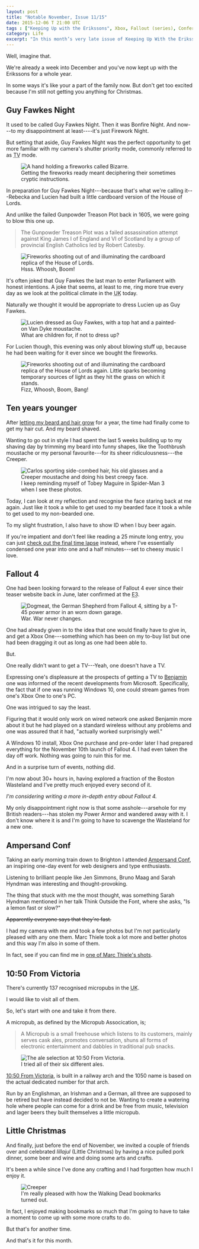 ```yaml
---
layout: post
title: "Notable November, Issue 11/15"
date: 2015-12-06 T 21:00 UTC
tags : ["Keeping Up with the Erikssons", Xbox, Fallout (series), Conferences, Beards, Micropubs, Christmas]
category: Life
excerpt: "In this month’s very late issue of Keeping Up With the Erikssons: We celebrate a failed assassination attempt, I'm finally done growing a beard, play Fallout 4, go to a conference and a micropub and get ready for our fourth Christmas in the UK by celebrating Little Christmas."
---
```

Well, imagine that.

We're already a week into December and you've now kept up with the Erikssons for a whole year.

In some ways it's like your a part of the family now. But don't get too excited because I'm still not getting you anything for Christmas.

## Guy Fawkes Night

It used to be called Guy Fawkes Night. Then it was Bonfire Night. And now---to my disappointment at least----it's just Firework Night.

But setting that aside, Guy Fawkes Night was the perfect opportunity to get more familiar with my camera's shutter priority mode, commonly referred to as <abbr title="Time Value" class="small-caps">TV</abbr> mode.

<figure>
	<img class="js-lazy-load" data-original="/assets/posts/2015/november/notable-november-issue-11-15/holding-a-fireworks-called-bizarre.jpg" alt="A hand holding a fireworks called Bizarre.">
	<figcaption>Getting the fireworks ready meant deciphering their sometimes cryptic instructions.</figcaption>
</figure>

In preparation for Guy Fawkes Night---because that's what we're calling it---Rebecka and Lucien had built a little cardboard version of the House of Lords.

And unlike the failed Gunpowder Treason Plot back in 1605, we were going to blow this one up.

> The Gunpowder Treason Plot was a failed assassination attempt against King James I of England and VI of Scotland by a group of provincial English Catholics led by Robert Catesby.

<figure>
	<img class="js-lazy-load" data-original="/assets/posts/2015/november/notable-november-issue-11-15/guy-fawkes-night-2015.jpg" alt="Fireworks shooting out of and illuminating the cardboard replica of the House of Lords.">
	<figcaption>Hsss. Whoosh, Boom!</figcaption>
</figure>

It's often joked that Guy Fawkes the last man to enter Parliament with honest intentions. A joke that seems, at least to me, ring more true every day as we look at the political climate in the <abbr title="United Kingdom" class="small-caps">UK</abbr> today.

Naturally we thought it would be appropriate to dress Lucien up as Guy Fawkes.

<figure>
	<img class="js-lazy-load" data-original="/assets/posts/2015/november/notable-november-issue-11-15/lucien-dressed-as-guy-fawkes.jpg" alt="Lucien dressed as Guy Fawkes, with a top hat and a painted-on Van Dyke moustache.">
	<figcaption>What are children for, if not to dress up?</figcaption>
</figure>

For Lucien though, this evening was only about blowing stuff up, because he had been waiting for it ever since we bought the fireworks.

<figure>
	<img class="js-lazy-load" data-original="/assets/posts/2015/november/notable-november-issue-11-15/guy-fawkes-night-2015-2.jpg" alt="Fireworks shooting out of and illuminating the cardboard replica of the House of Lords again. Little sparks becoming temporary sources of light as they hit the grass on which it stands.">
	<figcaption>Fizz, Whoosh, Boom, Bang!</figcaption>
</figure>

## Ten years younger

After [letting my beard and hair grow][beard] for a year, the time had finally come to get my hair cut. And my beard shaved.

Wanting to go out in style I had spent the last 5 weeks building up to my shaving day by trimming my beard into funny shapes, like the Toothbrush moustache or my personal favourite---for its sheer ridiculousness---the Creeper.

<figure>
	<img class="js-lazy-load" data-original="/assets/posts/2015/november/notable-november-issue-11-15/carlos-eriksson-sporting-a-creeper-moustache.jpg" alt="Carlos sporting side-combed hair, his old glasses and a Creeper moustache and doing his best creepy face.">
	<figcaption>I keep reminding myself of Tobey Maguire in Spider-Man 3 when I see these photos.</figcaption>
</figure>

Today, I can look at my reflection and recognise the face staring back at me again. Just like it took a while to get used to my bearded face it took a while to get used to my non-bearded one.

To my slight frustration, I also have to show ID when I buy beer again.

If you're impatient and don't feel like reading a 25 minute long entry, you can just [check out the final time lapse][timelapse] instead, where I've essentially condensed one year into one and a half minutes---set to cheesy music I love.

## Fallout 4

One had been looking forward to the release of Fallout 4 ever since their teaser website back in June, later confirmed at the <abbr title="Electronic Entertainment Expo">E3</abbr>.

<figure>
	<img class="js-lazy-load" data-original="/assets/posts/2015/november/notable-november-issue-11-15/fallout-4-welcome-home.jpg" alt="Dogmeat, the German Shepherd from Fallout 4, sitting by a T-45 power armor in an worn down garage.">
	<figcaption>War. War never changes.</figcaption>
</figure>

One had already given in to the idea that one would finally have to give in, and get a Xbox One---something which has been on my to-buy list but one had been dragging it out as long as one had been able to.

But.

One really didn't want to get a TV---Yeah, one doesn't have a TV.

Expressing one's displeasure at the prospects of getting a TV to [Benjamin][beije] one was informed of the recent developments from Microsoft. Specifically, the fact that if one was running Windows 10, one could stream games from one's Xbox One to one's PC.

One was intrigued to say the least.

<p data-pullquote="Nothing was going to ruin this for me."></p>

Figuring that it would only work on wired network one asked Benjamin more about it but he had played on a standard wireless without any problems and one was assured that it had, "actually worked surprisingly well."

A Windows 10 install, Xbox One purchase and pre-order later I had prepared everything for the November 10th launch of Fallout 4. I had even taken the day off work. Nothing was going to ruin this for me.

And in a surprise turn of events, nothing did.

I'm now about 30+ hours in, having explored a fraction of the Boston Wasteland and I've pretty much enjoyed every second of it.

*I'm considering writing a more in-depth entry about Fallout 4.*

My only disappointment right now is that some asshole---arsehole for my British readers---has stolen my Power Armor and wandered away with it. I don't know where it is and I'm going to have to scavenge the Wasteland for a new one.

## Ampersand Conf

Taking an early morning train down to Brighton I attended [Ampersand Conf][ampersand], an inspiring one-day event for web designers and type enthusiasts.

Listening to brilliant people like Jen Simmons, Bruno Maag and Sarah Hyndman was interesting and thought-provoking.

The thing that stuck with me the most thought, was something Sarah Hyndman mentioned in her talk Think Outside the Font, where she asks, "Is a lemon fast or slow?"

<del>Apparently everyone says that they're fast.</del>

I had my camera with me and took a few photos but I'm not particularly pleased with any one them. Marc Thiele took a lot more and better photos and this way I'm also in some of them.

In fact, see if you can find me in [one of Marc Thiele's shots][marc].

## 10:50 From Victoria

There's currently 137 recognised micropubs in the <abbr title="United Kingdom" class="small-caps">UK</abbr>.

I would like to visit all of them.

So, let's start with one and take it from there.

A micropub, as defined by the Micropub Assocication, is;

> A Micropub is a small freehouse which listens to its customers, mainly serves cask ales, promotes conversation, shuns all forms of electronic entertainment and dabbles in traditional pub snacks.

<figure>
	<img class="js-lazy-load" data-original="/assets/posts/2015/november/notable-november-issue-11-15/the-ale-selection-at-10-50-from-victoria.jpg" alt="The ale selection at 10:50 From Victoria.">
	<figcaption>I tried all of their six different ales.</figcaption>
</figure>

[10:50 From Victoria][victoria], is built in a railway arch and the 1050 name is based on the actual dedicated number for that arch.

Run by an Englishman, an Irishman and a German, all three are supposed to be retired but have instead decided to not be. Wanting to create a watering hole where people can come for a drink and be free from music, television and lager beers they built themselves a little micropub.

## Little Christmas

And finally, just before the end of November, we invited a couple of friends over and celebrated <i lang="sv">lillajul</i> (Little Christmas) by having a nice pulled pork dinner, some beer and wine and doing some arts and crafts.

It's been a while since I've done any crafting and I had forgotten how much I enjoy it.

<figure>
	<img class="js-lazy-load" data-original="/assets/posts/2015/november/notable-november-issue-11-15/crafting-at-little-christmas.jpg" alt="Creeper">
	<figcaption>I'm really pleased with how the Walking Dead bookmarks turned out.</figcaption>
</figure>

In fact, I enjoyed making bookmarks so much that I'm going to have to take a moment to come up with some more crafts to do.

But that's for another time.

And that's it for this month.

[beard]: /blog/a-scary-hairy-beard-story
[timelapse]: /blog/a-scary-hairy-beard-story/#week-52---the-end
[beije]: https://benjaminhorn.io/
[victoria]: http://www.1050fromvictoria.co.uk/
[ampersand]: http://2015.ampersandconf.com/
[marc]: https://www.flickr.com/photos/marcthiele/sets/72157661208684066